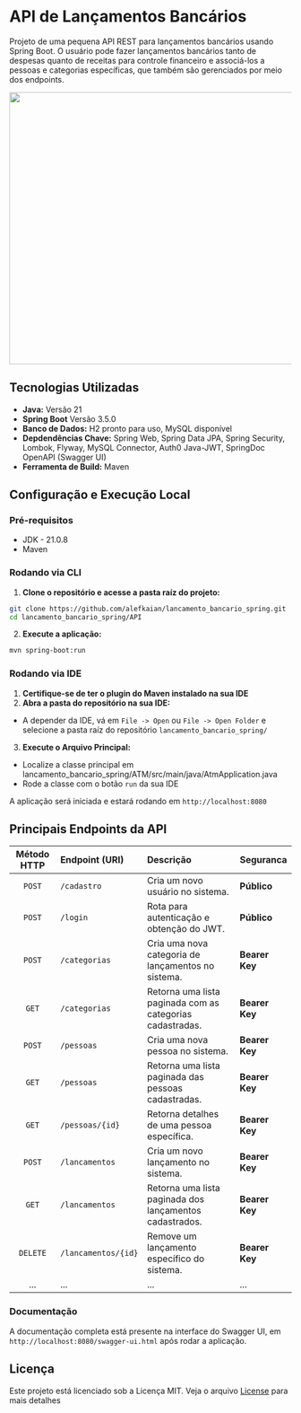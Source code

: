 # API de Lançamentos Bancários

Projeto de uma pequena API REST para lançamentos bancários usando Spring Boot. O usuário pode fazer lançamentos
bancários tanto de despesas
quanto de receitas para controle
financeiro e associá-los a pessoas e categorias específicas, que também são gerenciados por meio dos endpoints.

<img src="https://github.com/user-attachments/assets/028c4af9-be4f-4ccc-a564-46758c759410" width="804" height="485" />

## Tecnologias Utilizadas

* **Java:** Versão 21
* **Spring Boot** Versão 3.5.0
* **Banco de Dados:** H2 pronto para uso, MySQL disponível
* **Depdendências Chave:** Spring Web, Spring Data JPA, Spring Security, Lombok, Flyway, MySQL Connector, Auth0
  Java-JWT, SpringDoc OpenAPI (Swagger UI)
* **Ferramenta de Build:** Maven

## Configuração e Execução Local

### Pré-requisitos

* JDK - 21.0.8
* Maven

### Rodando via CLI

1. **Clone o repositório e acesse a pasta raíz do projeto:**

```bash
git clone https://github.com/alefkaian/lancamento_bancario_spring.git
cd lancamento_bancario_spring/API
```

2. **Execute a aplicação:**

```bash
mvn spring-boot:run
```

### Rodando via IDE

1. **Certifique-se de ter o plugin do Maven instalado na sua IDE**
2. **Abra a pasta do repositório na sua IDE:**

* A depender da IDE, vá em `File -> Open` ou `File -> Open Folder` e selecione a pasta raíz do repositório `lancamento_bancario_spring/`
3. **Execute o Arquivo Principal:**

* Localize a classe principal em lancamento_bancario_spring/ATM/src/main/java/AtmApplication.java
* Rode a classe com o botão `run` da sua IDE

A aplicação será iniciada e estará rodando em `http://localhost:8080`

## Principais Endpoints da API

| Método HTTP | Endpoint (URI)      | Descrição                                                 | Seguranca      |
|:-----------:|:--------------------|:----------------------------------------------------------|----------------|
|   `POST`    | `/cadastro`         | Cria um novo usuário no sistema.                          | **Público**    |
|   `POST`    | `/login`            | Rota para autenticação e obtenção do JWT.                 | **Público**    |
|   `POST`    | `/categorias`       | Cria uma nova categoria de lançamentos no sistema.        | **Bearer Key** |
|    `GET`    | `/categorias`       | Retorna uma lista paginada com as categorias cadastradas. | **Bearer Key** |
|   `POST`    | `/pessoas`          | Cria uma nova pessoa no sistema.                          | **Bearer Key** |
|    `GET`    | `/pessoas`          | Retorna uma lista paginada das pessoas cadastradas.       | **Bearer Key** |
|    `GET`    | `/pessoas/{id}`     | Retorna detalhes de uma pessoa específica.                | **Bearer Key** |
|   `POST`    | `/lancamentos`      | Cria um novo lançamento no sistema.                       | **Bearer Key** |
|    `GET`    | `/lancamentos`      | Retorna uma lista paginada dos lançamentos cadastrados.   | **Bearer Key** | 
|  `DELETE`   | `/lancamentos/{id}` | Remove um lançamento específico do sistema.               | **Bearer Key** |
|     ...     | ...                 | ...                                                       | ...            | 


### Documentação

A documentação completa está presente na interface do Swagger UI, em `http://localhost:8080/swagger-ui.html` após rodar a aplicação. 

## Licença

Este projeto está licenciado sob a Licença MIT. Veja o arquivo [License](LICENSE) para mais detalhes
